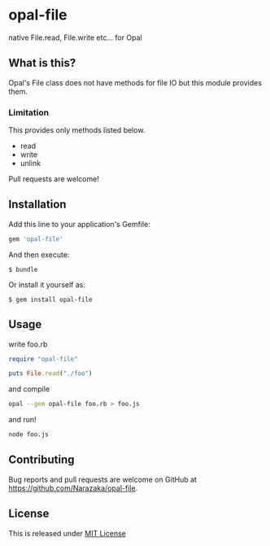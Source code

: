 # opal-file

native File.read, File.write etc... for Opal

## What is this?

Opal's File class does not have methods for file IO but this module provides them.

### Limitation

This provides only methods listed below.

- read
- write
- unlink

Pull requests are welcome!

## Installation

Add this line to your application's Gemfile:

```ruby
gem 'opal-file'
```

And then execute:

    $ bundle

Or install it yourself as:

    $ gem install opal-file

## Usage

write foo.rb

```ruby
require "opal-file"

puts File.read("./foo")
```

and compile

```bash
opal --gem opal-file foo.rb > foo.js
```

and run!

```bash
node foo.js
```

## Contributing

Bug reports and pull requests are welcome on GitHub at https://github.com/Narazaka/opal-file.

## License

This is released under [MIT License](https://narazaka.net/license/MIT?2017)
